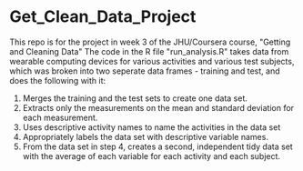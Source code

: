 # Get_Clean_Data_Project

This repo is for the project in week 3 of the JHU/Coursera course, "Getting and Cleaning Data"
The code in the R file "run_analysis.R" takes data from wearable computing devices for various activities and various test subjects, which was broken into two seperate data frames - training and test, and does the following with it:

1.  Merges the training and the test sets to create one data set.
2.  Extracts only the measurements on the mean and standard deviation for each measurement. 
3.  Uses descriptive activity names to name the activities in the data set
4.  Appropriately labels the data set with descriptive variable names. 
5.  From the data set in step 4, creates a second, independent tidy data set with the average of each variable for each activity and each subject.
